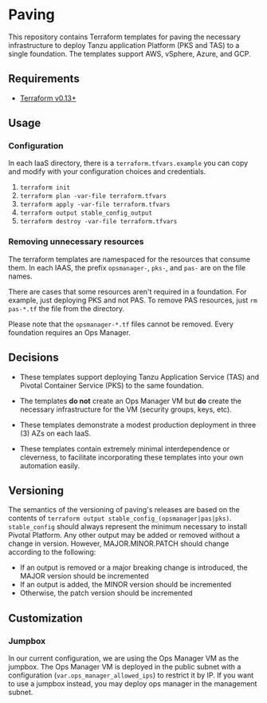 # Paving

This repository contains Terraform templates for paving the necessary
infrastructure to deploy Tanzu application Platform (PKS and TAS) to a single foundation.
The templates support AWS, vSphere, Azure, and GCP.


## Requirements

- [Terraform v0.13+](https://www.terraform.io/downloads.html)

## Usage

### Configuration

In each IaaS directory, there is a `terraform.tfvars.example` you can copy
and modify with your configuration choices and credentials.

1. `terraform init`
1. `terraform plan -var-file terraform.tfvars`
1. `terraform apply -var-file terraform.tfvars`
1. `terraform output stable_config_output`
1. `terraform destroy -var-file terraform.tfvars`

### Removing unnecessary resources

The terraform templates are namespaced for the resources that consume them.
In each IAAS, the prefix `opsmanager-`, `pks-`, and `pas-` are on the file names.

There are cases that some resources aren't required in a foundation.
For example, just deploying PKS and not PAS.
To remove PAS resources, just `rm pas-*.tf` the file from the directory.

Please note that the `opsmanager-*.tf` files cannot be removed.
Every foundation requires an Ops Manager.

## Decisions

- These templates support deploying Tanzu Application Service (TAS)
and Pivotal Container Service (PKS) to the same foundation.

- The templates **do not** create an Ops Manager VM but **do**
create the necessary infrastructure for the VM (security groups, keys, etc).

- These templates demonstrate a modest production deployment in three (3) AZs on each IaaS.

- These templates contain extremely minimal interdependence or cleverness, to facilitate incorporating these templates into your own automation easily.

## Versioning

The semantics of the versioning of paving's releases are based on the contents
of `terraform output stable_config_(opsmanager|pas|pks)`. `stable_config` should always represent
the minimum necessary to install Pivotal Platform. Any other output may be
added or removed without a change in version. However, MAJOR.MINOR.PATCH should
change according to the following:
- If an output is removed or a major breaking change is introduced, the MAJOR version should be incremented
- If an output is added, the MINOR version should be incremented
- Otherwise, the patch version should be incremented

## Customization

### Jumpbox

In our current configuration, we are using the Ops Manager VM as the
jumpbox. The Ops Manager VM is deployed in the public subnet with a
configuration (`var.ops_manager_allowed_ips`) to restrict it by IP. If you want to use a
jumpbox instead, you may deploy ops manager in the management subnet.

